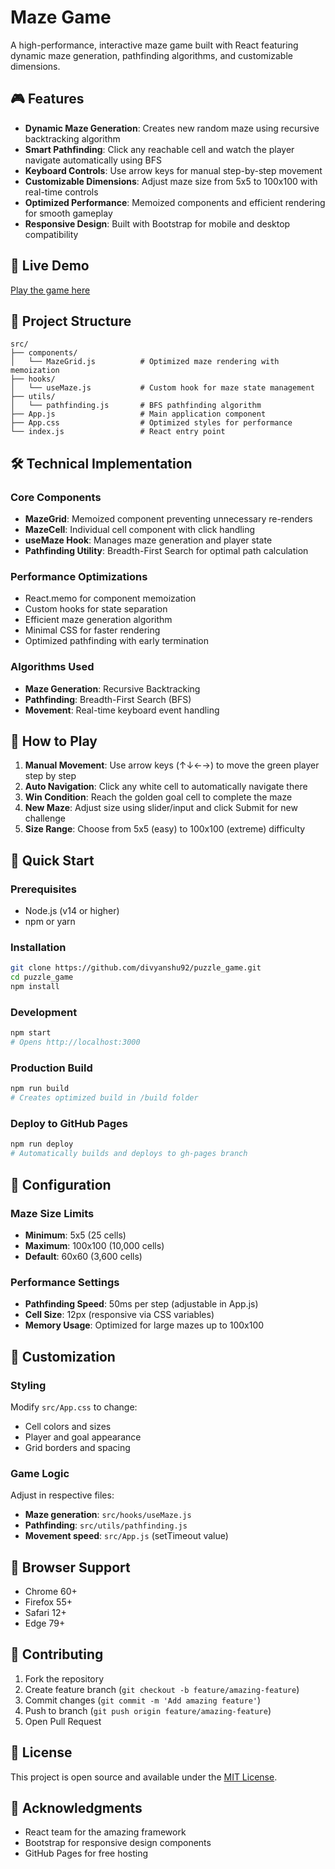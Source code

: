 # Maze Game

A high-performance, interactive maze game built with React featuring dynamic maze generation, pathfinding algorithms, and customizable dimensions.

## 🎮 Features

- **Dynamic Maze Generation**: Creates new random maze using recursive backtracking algorithm
- **Smart Pathfinding**: Click any reachable cell and watch the player navigate automatically using BFS
- **Keyboard Controls**: Use arrow keys for manual step-by-step movement
- **Customizable Dimensions**: Adjust maze size from 5x5 to 100x100 with real-time controls
- **Optimized Performance**: Memoized components and efficient rendering for smooth gameplay
- **Responsive Design**: Built with Bootstrap for mobile and desktop compatibility

## 🚀 Live Demo

[Play the game here](https://divyanshu92.github.io/puzzle_game)

## 📁 Project Structure

```
src/
├── components/
│   └── MazeGrid.js          # Optimized maze rendering with memoization
├── hooks/
│   └── useMaze.js           # Custom hook for maze state management
├── utils/
│   └── pathfinding.js       # BFS pathfinding algorithm
├── App.js                   # Main application component
├── App.css                  # Optimized styles for performance
└── index.js                 # React entry point
```

## 🛠️ Technical Implementation

### Core Components

- **MazeGrid**: Memoized component preventing unnecessary re-renders
- **MazeCell**: Individual cell component with click handling
- **useMaze Hook**: Manages maze generation and player state
- **Pathfinding Utility**: Breadth-First Search for optimal path calculation

### Performance Optimizations

- React.memo for component memoization
- Custom hooks for state separation
- Efficient maze generation algorithm
- Minimal CSS for faster rendering
- Optimized pathfinding with early termination

### Algorithms Used

- **Maze Generation**: Recursive Backtracking
- **Pathfinding**: Breadth-First Search (BFS)
- **Movement**: Real-time keyboard event handling

## 🎯 How to Play

1. **Manual Movement**: Use arrow keys (↑↓←→) to move the green player step by step
2. **Auto Navigation**: Click any white cell to automatically navigate there
3. **Win Condition**: Reach the golden goal cell to complete the maze
4. **New Maze**: Adjust size using slider/input and click Submit for new challenge
5. **Size Range**: Choose from 5x5 (easy) to 100x100 (extreme) difficulty

## 🚀 Quick Start

### Prerequisites
- Node.js (v14 or higher)
- npm or yarn

### Installation
```bash
git clone https://github.com/divyanshu92/puzzle_game.git
cd puzzle_game
npm install
```

### Development
```bash
npm start
# Opens http://localhost:3000
```

### Production Build
```bash
npm run build
# Creates optimized build in /build folder
```

### Deploy to GitHub Pages
```bash
npm run deploy
# Automatically builds and deploys to gh-pages branch
```

## 🔧 Configuration

### Maze Size Limits
- **Minimum**: 5x5 (25 cells)
- **Maximum**: 100x100 (10,000 cells)
- **Default**: 60x60 (3,600 cells)

### Performance Settings
- **Pathfinding Speed**: 50ms per step (adjustable in App.js)
- **Cell Size**: 12px (responsive via CSS variables)
- **Memory Usage**: Optimized for large mazes up to 100x100

## 🎨 Customization

### Styling
Modify `src/App.css` to change:
- Cell colors and sizes
- Player and goal appearance
- Grid borders and spacing

### Game Logic
Adjust in respective files:
- **Maze generation**: `src/hooks/useMaze.js`
- **Pathfinding**: `src/utils/pathfinding.js`
- **Movement speed**: `src/App.js` (setTimeout value)

## 📱 Browser Support

- Chrome 60+
- Firefox 55+
- Safari 12+
- Edge 79+

## 🤝 Contributing

1. Fork the repository
2. Create feature branch (`git checkout -b feature/amazing-feature`)
3. Commit changes (`git commit -m 'Add amazing feature'`)
4. Push to branch (`git push origin feature/amazing-feature`)
5. Open Pull Request

## 📄 License

This project is open source and available under the [MIT License](LICENSE).

## 🙏 Acknowledgments

- React team for the amazing framework
- Bootstrap for responsive design components
- GitHub Pages for free hosting